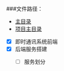 ###文件路径：
 - [主目录](  ../README.md)
 - [项目主目录](  ../../README.md)

- [x] 即时通讯系统前端
- [x] 后端服务搭建
    - [ ] 服务划分

